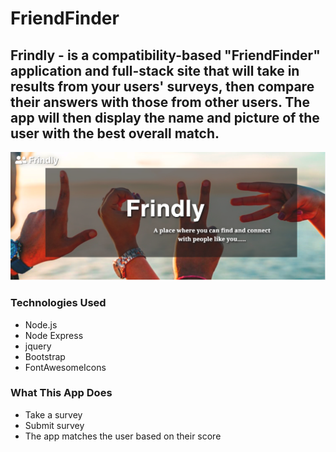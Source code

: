 # FriendFinder

## Frindly - is a compatibility-based "FriendFinder" application and full-stack site that will take in results from your users' surveys, then compare their answers with those from other users. The app will then display the name and picture of the user with the best overall match.

![GitHub Logo](/app/public/images/frindly.jpg)

### Technologies Used

* Node.js
* Node Express
* jquery
* Bootstrap
* FontAwesomeIcons


### What This App Does
* Take a survey
* Submit survey 
* The app matches the user based on their score

